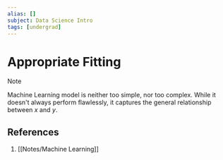 ```yaml
---
alias: []
subject: Data Science Intro
tags: [undergrad]
---
```

# Appropriate Fitting

> [!note]
> Machine Learning model is neither too simple, nor too complex. While it doesn't always perform flawlessly, it captures the general relationship between $x$ and $y$.

## References
1. [[Notes/Machine Learning]]